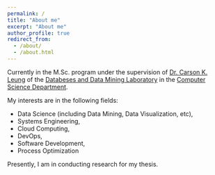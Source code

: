 ```yaml
---
permalink: /
title: "About me"
excerpt: "About me"
author_profile: true
redirect_from: 
  - /about/
  - /about.html
---
```


Currently in the M.Sc. program under the supervision of [Dr. Carson K. Leung](http://www.cs.umanitoba.ca/~kleung/ "Dr. Carson K. Leung's Homepage") of the [Databeses and Data Mining Laboratory](https://sites.google.com/site/dblabuofm/) in the [Computer Science Department](http://cs.umanitoba.ca/ "Computer Science Homepage").

My interests are in the following fields:
  * Data Science (including Data Mining, Data Visualization, etc),
  * Systems Engineering,
  * Cloud Computing,
  * DevOps,
  * Software Development,
  * Process Optimization

Presently, I am in conducting research for my thesis.
